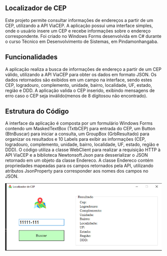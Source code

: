 
## Localizador de CEP

Este projeto permite consultar informações de endereços a partir de um CEP, utilizando a API ViaCEP. A aplicação possui uma interface simples, onde o usuário insere um CEP e recebe informações sobre o endereço correspondente. Foi criado no Windows Forms desenvolvida em C# durante o curso Técnico em Desenvolvimento de Sistemas, em Pindamonhangaba.



## Funcionalidades

A aplicação realiza a busca de informações de endereço a partir de um CEP válido, utilizando a API ViaCEP para obter os dados em formato JSON. Os dados retornados são exibidos em um campo na interface, sendo estes CEP, logradouro, complemento, unidade, bairro, localidade, UF, estado, região e DDD. A aplicação valida o CEP inserido, exibindo mensagens de erro caso o CEP seja inválido(menos de 8 dígitosou não encontrado). 



## Estrutura do Código

A interface da aplicação é composta por um formulário Windows Forms contendo um MaskedTextBox (TxtbCEP) para entrada do CEP, um Button (BtnBuscar) para iniciar a consulta, um GroupBox (GrbResultado) para organizar os resultados e 10 Labels para exibir as informações (CEP, logradouro, complemento, unidade, bairro, localidade, UF, estado, região e DDD). O código utiliza a classe WebClient para realizar a requisição HTTP à API ViaCEP e a biblioteca Newtonsoft.Json para desserializar o JSON retornado em um objeto da classe Endereco. A classe Endereco contém propriedades mapeadas para os campos retornados pela API, utilizando atributos JsonProperty para corresponder aos nomes dos campos no JSON.


![LocalizadorDeCEP](LocalizadorDeCEP/imagem/Imagem.png)

